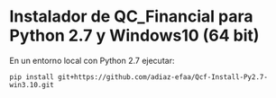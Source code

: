 # Instalador de QC_Financial para Python 2.7 y Windows10 (64 bit)

En un entorno local con Python 2.7 ejecutar:

```
pip install git+https://github.com/adiaz-efaa/Qcf-Install-Py2.7-win3.10.git
```

